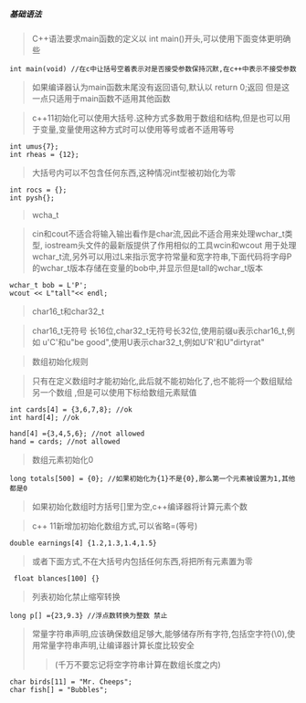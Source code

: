 ##### 基础语法

 >C++语法要求main函数的定义以 int main()开头,可以使用下面变体更明确些

    int main(void) //在c中让括号空着表示对是否接受参数保持沉默,在c++中表示不接受参数

> 如果编译器认为main函数末尾没有返回语句,默认以 return 0;返回 但是这一点只适用于main函数不适用其他函数

> c++11初始化可以使用大括号.这种方式多数用于数组和结构,但是也可以用于变量,变量使用这种方式时可以使用等号或者不适用等号

    int umus{7};
    int rheas = {12};

>大括号内可以不包含任何东西,这种情况int型被初始化为零

	int rocs = {};
	int pysh{};

>wcha_t

>cin和cout不适合将输入输出看作是char流,因此不适合用来处理wchar_t类型, iostream头文件的最新版提供了作用相似的工具wcin和wcout 用于处理wchar_t流,另外可以用过L来指示宽字符常量和宽字符串,下面代码将字母P的wchar_t版本存储在变量的bob中,并显示但是tall的wchar_t版本

    wchar_t bob = L'P';
    wcout << L"tall"<< endl;


> char16_t和char32_t

>char16_t无符号 长16位,char32_t无符号长32位,使用前缀u表示char16_t,例如 u'C'和u"be good",使用U表示char32_t,例如U'R'和U"dirtyrat"

> 数组初始化规则

>只有在定义数组时才能初始化,此后就不能初始化了,也不能将一个数组赋给另一个数组 ,但是可以使用下标给数组元素赋值

    int cards[4] = {3,6,7,8}; //ok
	int hard[4]; //ok

	hand[4] ={3,4,5,6}; //not allowed
	hand = cards; //not allowed

>数组元素初始化0

	long totals[500] = {0}; //如果初始化为{1}不是{0},那么第一个元素被设置为1,其他都是0

>如果初始化数组时方括号[]里为空,c++编译器将计算元素个数

>c++ 11新增加初始化数组方式,可以省略=(等号)

    double earnings[4] {1.2,1.3,1.4,1.5}

>或者下面方式,不在大括号内包括任何东西,将把所有元素置为零

	 float blances[100] {}

>列表初始化禁止缩窄转换

	long p[] ={23,9.3} //浮点数转换为整数 禁止

> 常量字符串声明,应该确保数组足够大,能够储存所有字符,包括空字符(\0),使用常量字符串声明,让编译器计算长度比较安全
> > (千万不要忘记将空字符串计算在数组长度之内)

    char birds[11] = "Mr. Cheeps";
	char fish[] = "Bubbles";
